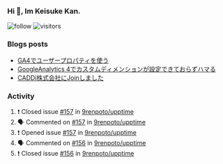 ### Hi 👋, Im Keisuke Kan.

<!--
**9renpoto/9renpoto** is a ✨ _special_ ✨ repository because its `README.md` (this file) appears on your GitHub profile.

Here are some ideas to get you started:

- 🔭 I’m currently working on ...
- 🌱 I’m currently learning ...
- 👯 I’m looking to collaborate on ...
- 🤔 I’m looking for help with ...
- 💬 Ask me about ...
- 📫 How to reach me: ...
- 😄 Pronouns: ...
- ⚡ Fun fact: ...
-->

![follow](https://img.shields.io/github/followers/9renpoto?label=Follow&style=social)
![visitors](https://komarev.com/ghpvc/?username=9renpoto&label=Profile%20views&color=0e75b6&style=flat)

### Blogs posts

<!-- BLOG-POST-LIST:START -->
- [GA4でユーザープロパティを使う](https://9renpoto.dev/2021/02/21/google-analytics-4-user-properties/)
- [GoogleAnalytics 4でカスタムディメンションが設定できておらずハマる](https://9renpoto.dev/2021/02/13/google-analytics-4/)
- [CADDi株式会社にJoinしました](https://9renpoto.dev/2020/12/05/join/)
<!-- BLOG-POST-LIST:END -->

### Activity

<!--START_SECTION:activity-->
1. ❗️ Closed issue [#157](https://github.com/9renpoto/upptime/issues/157) in [9renpoto/upptime](https://github.com/9renpoto/upptime)
2. 🗣 Commented on [#157](https://github.com/9renpoto/upptime/issues/157) in [9renpoto/upptime](https://github.com/9renpoto/upptime)
3. ❗️ Opened issue [#157](https://github.com/9renpoto/upptime/issues/157) in [9renpoto/upptime](https://github.com/9renpoto/upptime)
4. 🗣 Commented on [#156](https://github.com/9renpoto/upptime/issues/156) in [9renpoto/upptime](https://github.com/9renpoto/upptime)
5. ❗️ Closed issue [#156](https://github.com/9renpoto/upptime/issues/156) in [9renpoto/upptime](https://github.com/9renpoto/upptime)
<!--END_SECTION:activity-->

<!--START_SECTION:waka-->
<!--END_SECTION:waka-->